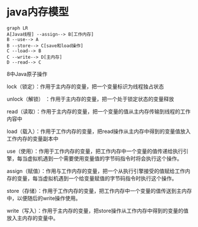 # java内存模型

```` mermaid
graph LR
A[Java线程] --assign--> B[工作内存]
B --use--> A
B --store--> C[save和load操作]
C --load--> B
C --write--> D[主内存]
D --read--> C
````

8中Java原子操作

lock（锁定）：作用于主内存的变量，把一个变量标识为线程独占状态

unlock（解锁） ：作用于主内存的变量，把一个处于锁定状态的变量释放

read（读取）：作用于主内存的变量，把一个变量的值从主内存传输到线程的工作内容中

load（载入）：作用于工作内存的变量，把read操作从主内存中得到的变量值放入工作内存的变量副本中

use（使用）：作用于工作内存的变量，把工作内存中一个变量的值传递给执行引擎，每当虚拟机遇到一个需要使用变量值的字节码指令时将会执行这个操作。

assign（赋值）：作用与工作内存的变量，把一个从执行引擎接受的值赋给工作内存的变量，每当虚拟机遇到一个给变量赋值的字节码指令时执行这个操作。

store（存储）：作用于工作内存的变量，把工作内存中一个变量的值传送到主内存中，以便随后的write操作使用。

write（写入）：作用于主内存的变量，把store操作从工作内存中得到的变量的值放入主内存的变量中。